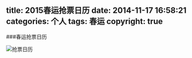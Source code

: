 title: 2015春运抢票日历
date: 2014-11-17 16:58:21
categories: 个人
tags: 春运
copyright: true
---

###春运抢票日历

![抢票日历](https://www.flyada.com/images/2015抢票日历.jpg)
